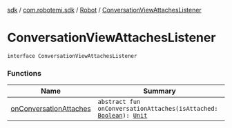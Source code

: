 [sdk](../../../index.md) / [com.robotemi.sdk](../../index.md) / [Robot](../index.md) / [ConversationViewAttachesListener](./index.md)

# ConversationViewAttachesListener

`interface ConversationViewAttachesListener`

### Functions

| Name | Summary |
|---|---|
| [onConversationAttaches](on-conversation-attaches.md) | `abstract fun onConversationAttaches(isAttached: `[`Boolean`](https://kotlinlang.org/api/latest/jvm/stdlib/kotlin/-boolean/index.html)`): `[`Unit`](https://kotlinlang.org/api/latest/jvm/stdlib/kotlin/-unit/index.html) |
